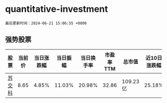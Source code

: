 # quantitative-investment

`最后更新时间：2024-06-21 15:06:55 +0800`

## 强势股票

|股票|当前价|当日涨跌幅|当日振幅|当日换手率|市盈率TTM|总市值|近10日涨跌幅|
|----|----|----|----|----|----|----|----|
|[苏交科](https://xueqiu.com/S/SZ300284)|8.65|4.85%|11.03%|20.98%|32.86|109.23亿|25.18%|
